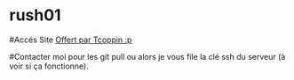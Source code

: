 # rush01

#Accés Site
<a href="http://rush01.bitnamiapp.com/rush01/">Offert par Tcoppin :p</a>

#Contacter moi pour les git pull ou alors je vous file la clé ssh du serveur (à voir si ça fonctionne).